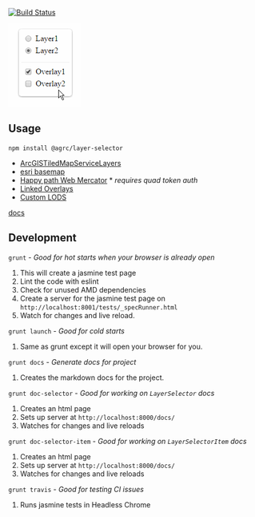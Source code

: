 [![Build Status](https://travis-ci.com/agrc-widgets/layer-selector.svg)](https://travis-ci.com/agrc-widgets/layer-selector)

![layer-selector](/layer-selector.gif)

## Usage

```
npm install @agrc/layer-selector
```

 - [ArcGISTiledMapServiceLayers](./tests/example-mapserv-basemaps.html)
 - [esri basemap](./tests/example-placement-over-esri-map.html)
 - [Happy path Web Mercator](./tests/example-happy-path-tokens.html) * _requires quad token auth_
 - [Linked Overlays](./tests/example-linked-overlays.html)
 - [Custom LODS](./tests/example-custom-lods.html)
 
 [docs](http://agrc-widgets.github.io/layer-selector/)

## Development

`grunt` - _Good for hot starts when your browser is already open_

1. This will create a jasmine test page
1. Lint the code with eslint
1. Check for unused AMD dependencies
1. Create a server for the jasmine test page on `http://localhost:8001/tests/_specRunner.html`
1. Watch for changes and live reload.

`grunt launch` - _Good for cold starts_

1. Same as grunt except it will open your browser for you.

`grunt docs` - _Generate docs for project_

1. Creates the markdown docs for the project.

`grunt doc-selector` - _Good for working on `LayerSelector` docs_

1. Creates an html page
1. Sets up server at `http://localhost:8000/docs/`
1. Watches for changes and live reloads

`grunt doc-selector-item` - _Good for working on `LayerSelectorItem` docs_

1. Creates an html page
1. Sets up server at `http://localhost:8000/docs/`
1. Watches for changes and live reloads

`grunt travis` - _Good for testing CI issues_

1. Runs jasmine tests in Headless Chrome
